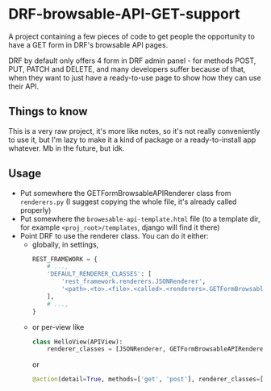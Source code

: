 # DRF-browsable-API-GET-support
A project containing a few pieces of code to get people the opportunity to have a GET form in DRF's browsable API pages.

DRF by default only offers 4 form in DRF admin panel - for methods POST,
PUT, PATCH and DELETE, and many developers suffer because of that, when they want to just have a ready-to-use 
page to show how they can use their API.

## Things to know
This is a very raw project, it's more like notes, so it's not really conveniently to use it, 
but I'm lazy to make it a kind of package or a ready-to-install app whatever.
Mb in the future, but idk.

## Usage
* Put somewhere the GETFormBrowsableAPIRenderer class from `renderers.py` (I suggest copying the whole file, it's already called properly)
* Put somewhere the `browesable-api-template.html` file (to a template dir, for example `<proj_root>/templates`, 
  django will find it there)
* Point DRF to use the renderer class. You can do it either:
    * globally, in settings, 
        ```python
        REST_FRAMEWORK = {
            # ...,
            'DEFAULT_RENDERER_CLASSES': [
                'rest_framework.renderers.JSONRenderer',
                '<path>.<to>.<file>.<called>.<renderers>.GETFormBrowsableAPIRenderer',
            ],
            # ...,
        }
        ```
    * or per-view like 
        ```python
        class HelloView(APIView):
            renderer_classes = [JSONRenderer, GETFormBrowsableAPIRenderer]
        ```
        or 
        ```python
        @action(detail=True, methods=['get', 'post'], renderer_classes=[JSONRenderer, GETFormBrowsableAPIRenderer])
        ```